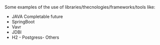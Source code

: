 Some examples of the use of libraries/thecnologies/frameworks/tools like: 
- JAVA Completable future
- SpringBoot
- Vavr
- JDBI
- H2 - Postgress- Others
